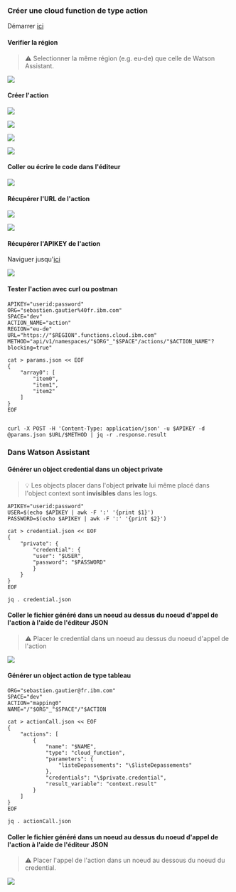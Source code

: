 ### Créer une cloud function de type action

Démarrer  [ici](https://cloud.ibm.com/functions/actions)

#### Verifier la région

>:warning: Selectionner la même région (e.g. eu-de) que celle de Watson Assistant.

![](img/10.jpg)

#### Créer l'action

![](img/11.jpg)

![](img/12.jpg)

![](img/13.jpg)

![](img/14.jpg)

#### Coller ou écrire le code dans l'éditeur

![](img/15.jpg)


#### Récupérer l'URL de l'action

![](img/16.jpg)

![](img/17.jpg)



#### Récupérer l'APIKEY de l'action

Naviguer jusqu'[ici](https://cloud.ibm.com/functions/namespace-settings)

![](img/18.jpg)


#### Tester l'action avec curl ou postman


```
APIKEY="userid:password"
ORG="sebastien.gautier%40fr.ibm.com"
SPACE="dev"
ACTION_NAME="action"
REGION="eu-de"
URL="https://"$REGION".functions.cloud.ibm.com"
METHOD="api/v1/namespaces/"$ORG"_"$SPACE"/actions/"$ACTION_NAME"?blocking=true"

cat > params.json << EOF
{
    "array0": [
        "item0",
        "item1",
        "item2"
    ]
}
EOF


curl -X POST -H 'Content-Type: application/json' -u $APIKEY -d @params.json $URL/$METHOD | jq -r .response.result

```


### Dans Watson Assistant

#### Générer un object credential dans un object private

>:bulb: Les objects placer dans l'object **private** lui même placé dans l'object context sont **invisibles** dans les logs.

```
APIKEY="userid:password"
USER=$(echo $APIKEY | awk -F ':' '{print $1}')
PASSWORD=$(echo $APIKEY | awk -F ':' '{print $2}')

cat > credential.json << EOF
{
    "private": {
        "credential": {
        "user": "$USER",
        "password": "$PASSWORD"
        }
    }
}
EOF

jq . credential.json
```


#### Coller le fichier généré dans un noeud au dessus du noeud d'appel de l'action à l'aide de l'éditeur JSON

>:warning: Placer le credential dans un noeud au dessus du noeud d'appel de l'action

![](img/0.jpg)


#### Générer un object action de type tableau 


```
ORG="sebastien.gautier@fr.ibm.com"
SPACE="dev"
ACTION="mapping0"
NAME="/"$ORG"_"$SPACE"/"$ACTION

cat > actionCall.json << EOF
{
    "actions": [
        {
            "name": "$NAME",
            "type": "cloud_function",
            "parameters": {
            	"listeDepassements": "\$listeDepassements"
        	},
        	"credentials": "\$private.credential",
        	"result_variable": "context.result"
        }
    ]
}
EOF

jq . actionCall.json
```

#### Coller le fichier généré dans un noeud au dessus du noeud d'appel de l'action à l'aide de l'éditeur JSON

>:warning: Placer l'appel de l'action dans un noeud au dessous du noeud du credential.


![](img/1.jpg)
